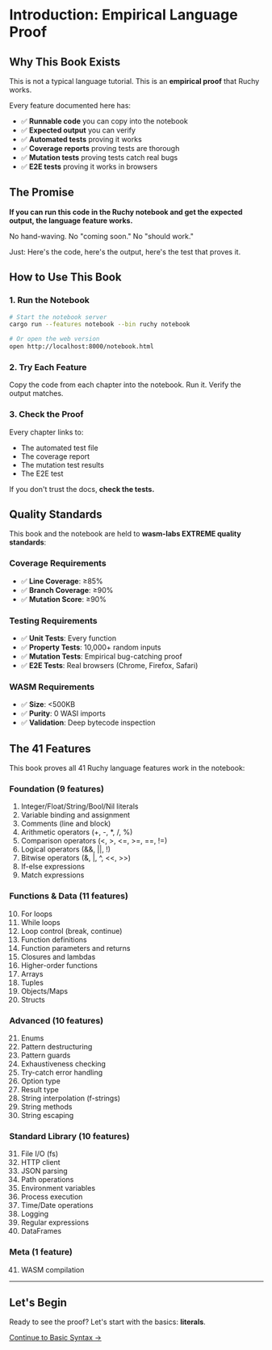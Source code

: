 # Introduction: Empirical Language Proof

## Why This Book Exists

This is not a typical language tutorial. This is an **empirical proof** that Ruchy works.

Every feature documented here has:
- ✅ **Runnable code** you can copy into the notebook
- ✅ **Expected output** you can verify
- ✅ **Automated tests** proving it works
- ✅ **Coverage reports** proving tests are thorough
- ✅ **Mutation tests** proving tests catch real bugs
- ✅ **E2E tests** proving it works in browsers

## The Promise

**If you can run this code in the Ruchy notebook and get the expected output, the language feature works.**

No hand-waving. No "coming soon." No "should work."

Just: Here's the code, here's the output, here's the test that proves it.

## How to Use This Book

### 1. Run the Notebook

```bash
# Start the notebook server
cargo run --features notebook --bin ruchy notebook

# Or open the web version
open http://localhost:8000/notebook.html
```

### 2. Try Each Feature

Copy the code from each chapter into the notebook. Run it. Verify the output matches.

### 3. Check the Proof

Every chapter links to:
- The automated test file
- The coverage report
- The mutation test results
- The E2E test

If you don't trust the docs, **check the tests.**

## Quality Standards

This book and the notebook are held to **wasm-labs EXTREME quality standards**:

### Coverage Requirements
- ✅ **Line Coverage**: ≥85%
- ✅ **Branch Coverage**: ≥90%
- ✅ **Mutation Score**: ≥90%

### Testing Requirements
- ✅ **Unit Tests**: Every function
- ✅ **Property Tests**: 10,000+ random inputs
- ✅ **Mutation Tests**: Empirical bug-catching proof
- ✅ **E2E Tests**: Real browsers (Chrome, Firefox, Safari)

### WASM Requirements
- ✅ **Size**: <500KB
- ✅ **Purity**: 0 WASI imports
- ✅ **Validation**: Deep bytecode inspection

## The 41 Features

This book proves all 41 Ruchy language features work in the notebook:

### Foundation (9 features)
1. Integer/Float/String/Bool/Nil literals
2. Variable binding and assignment
3. Comments (line and block)
4. Arithmetic operators (+, -, *, /, %)
5. Comparison operators (<, >, <=, >=, ==, !=)
6. Logical operators (&&, ||, !)
7. Bitwise operators (&, |, ^, <<, >>)
8. If-else expressions
9. Match expressions

### Functions & Data (11 features)
10. For loops
11. While loops
12. Loop control (break, continue)
13. Function definitions
14. Function parameters and returns
15. Closures and lambdas
16. Higher-order functions
17. Arrays
18. Tuples
19. Objects/Maps
20. Structs

### Advanced (10 features)
21. Enums
22. Pattern destructuring
23. Pattern guards
24. Exhaustiveness checking
25. Try-catch error handling
26. Option type
27. Result type
28. String interpolation (f-strings)
29. String methods
30. String escaping

### Standard Library (10 features)
31. File I/O (fs)
32. HTTP client
33. JSON parsing
34. Path operations
35. Environment variables
36. Process execution
37. Time/Date operations
38. Logging
39. Regular expressions
40. DataFrames

### Meta (1 feature)
41. WASM compilation

---

## Let's Begin

Ready to see the proof? Let's start with the basics: **literals**.

[Continue to Basic Syntax →](./01-basic-syntax/README.md)
